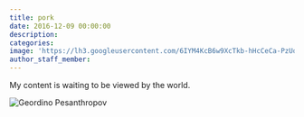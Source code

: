 ```yaml
---
title: pork
date: 2016-12-09 00:00:00
description:
categories:
image: 'https://lh3.googleusercontent.com/6IYM4KcB6w9XcTkb-hHcCeCa-PzUorYV8g8x0h9qI2V36LtXVnTocgu3jJj_qfoUyfvzXf1oMdgO8yXVT1A4lGlF1TpXMdq3kA5pHHNJ8MNEGXbd3H24xFDMv4jWQ7RPb6UThhXmdmikY0XPYCNa1MeK4mLAJXL1Cpwkz3V9s7PWUsT2aYR8gVYGe-VN_mICllGY8l_ONpFWdgLldUB4lUB27LcK12P8YfMOTVa-vD8e4jzvYlz60sWl2QTIdhjitIBZCP18Mp37-TISSZuWUXEcDCvMlq20zkkYDiD8uQtHKnh3TIqqJBj23SEyK5k4YyEGNJdhdlc_oGadkRTR1RVQvXVTsruhL8fVWeMkQigWRgcka9tIngUT0Eu85k5pGY5picUNwuPHlhJUSbfeDeSt7FSqAXC7PpMFIoKr6P5sZSNjxg0E3BowLtsBamu2O4rTzSUZqwk7wEqYQXGLAVIWn8lvUboTERmneagd-RT0BU2A_bjy-I6hS2RZ473Lek8U8HEiFQScqrdnpWq3g1JXAChP0S1R5_IkmfEW21QSzFx_KYSEPAXtxsdWNr6Kzhf7m2Ev3GtY2yE4Iy4lxP5_vDg3D9Rn8a9yEqFY5HO3ySoV-ND6=w1646-h936-no'
author_staff_member:
---
```



My content is waiting to be viewed by the world.

![Geordino Pesanthropov](https://res.cloudinary.com/maxgoldhouse/image/upload/l_text:Arial_80_bold:MAXGOLDHOUSE,co_rgb:FFFFFF60/w_1600/sample.jpg)